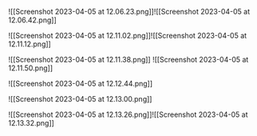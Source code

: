 ![[Screenshot 2023-04-05 at 12.06.23.png]]![[Screenshot 2023-04-05 at 12.06.42.png]]

![[Screenshot 2023-04-05 at 12.11.02.png]]![[Screenshot 2023-04-05 at 12.11.12.png]]





![[Screenshot 2023-04-05 at 12.11.38.png]]
![[Screenshot 2023-04-05 at 12.11.50.png]]



![[Screenshot 2023-04-05 at 12.12.44.png]]


![[Screenshot 2023-04-05 at 12.13.00.png]]



![[Screenshot 2023-04-05 at 12.13.26.png]]![[Screenshot 2023-04-05 at 12.13.32.png]]
